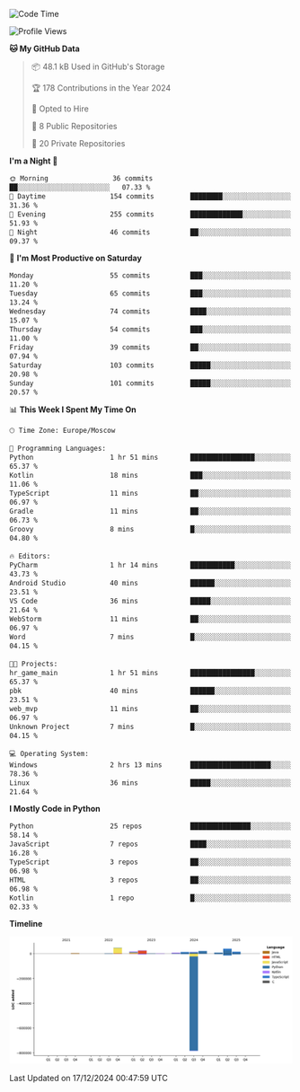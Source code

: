 <!--START_SECTION:waka-->
![Code Time](http://img.shields.io/badge/Code%20Time-566%20hrs%2018%20mins-blue)

![Profile Views](http://img.shields.io/badge/Profile%20Views-3-blue)

**🐱 My GitHub Data** 

> 📦 48.1 kB Used in GitHub's Storage 
 > 
> 🏆 178 Contributions in the Year 2024
 > 
> 💼 Opted to Hire
 > 
> 📜 8 Public Repositories 
 > 
> 🔑 20 Private Repositories 
 > 
**I'm a Night 🦉** 

```text
🌞 Morning                36 commits          ██░░░░░░░░░░░░░░░░░░░░░░░   07.33 % 
🌆 Daytime                154 commits         ████████░░░░░░░░░░░░░░░░░   31.36 % 
🌃 Evening                255 commits         █████████████░░░░░░░░░░░░   51.93 % 
🌙 Night                  46 commits          ██░░░░░░░░░░░░░░░░░░░░░░░   09.37 % 
```
📅 **I'm Most Productive on Saturday** 

```text
Monday                   55 commits          ███░░░░░░░░░░░░░░░░░░░░░░   11.20 % 
Tuesday                  65 commits          ███░░░░░░░░░░░░░░░░░░░░░░   13.24 % 
Wednesday                74 commits          ████░░░░░░░░░░░░░░░░░░░░░   15.07 % 
Thursday                 54 commits          ███░░░░░░░░░░░░░░░░░░░░░░   11.00 % 
Friday                   39 commits          ██░░░░░░░░░░░░░░░░░░░░░░░   07.94 % 
Saturday                 103 commits         █████░░░░░░░░░░░░░░░░░░░░   20.98 % 
Sunday                   101 commits         █████░░░░░░░░░░░░░░░░░░░░   20.57 % 
```


📊 **This Week I Spent My Time On** 

```text
🕑︎ Time Zone: Europe/Moscow

💬 Programming Languages: 
Python                   1 hr 51 mins        ████████████████░░░░░░░░░   65.37 % 
Kotlin                   18 mins             ███░░░░░░░░░░░░░░░░░░░░░░   11.06 % 
TypeScript               11 mins             ██░░░░░░░░░░░░░░░░░░░░░░░   06.97 % 
Gradle                   11 mins             ██░░░░░░░░░░░░░░░░░░░░░░░   06.73 % 
Groovy                   8 mins              █░░░░░░░░░░░░░░░░░░░░░░░░   04.80 % 

🔥 Editors: 
PyCharm                  1 hr 14 mins        ███████████░░░░░░░░░░░░░░   43.73 % 
Android Studio           40 mins             ██████░░░░░░░░░░░░░░░░░░░   23.51 % 
VS Code                  36 mins             █████░░░░░░░░░░░░░░░░░░░░   21.64 % 
WebStorm                 11 mins             ██░░░░░░░░░░░░░░░░░░░░░░░   06.97 % 
Word                     7 mins              █░░░░░░░░░░░░░░░░░░░░░░░░   04.15 % 

🐱‍💻 Projects: 
hr_game_main             1 hr 51 mins        ████████████████░░░░░░░░░   65.37 % 
pbk                      40 mins             ██████░░░░░░░░░░░░░░░░░░░   23.51 % 
web_mvp                  11 mins             ██░░░░░░░░░░░░░░░░░░░░░░░   06.97 % 
Unknown Project          7 mins              █░░░░░░░░░░░░░░░░░░░░░░░░   04.15 % 

💻 Operating System: 
Windows                  2 hrs 13 mins       ████████████████████░░░░░   78.36 % 
Linux                    36 mins             █████░░░░░░░░░░░░░░░░░░░░   21.64 % 
```

**I Mostly Code in Python** 

```text
Python                   25 repos            ███████████████░░░░░░░░░░   58.14 % 
JavaScript               7 repos             ████░░░░░░░░░░░░░░░░░░░░░   16.28 % 
TypeScript               3 repos             ██░░░░░░░░░░░░░░░░░░░░░░░   06.98 % 
HTML                     3 repos             ██░░░░░░░░░░░░░░░░░░░░░░░   06.98 % 
Kotlin                   1 repo              █░░░░░░░░░░░░░░░░░░░░░░░░   02.33 % 
```



**Timeline**

![Lines of Code chart](https://raw.githubusercontent.com/adlemx/adlemx/main/assets/bar_graph.png)


 Last Updated on 17/12/2024 00:47:59 UTC
<!--END_SECTION:waka-->
